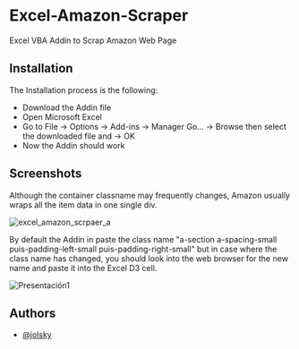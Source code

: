 # Excel-Amazon-Scraper
Excel VBA Addin to Scrap Amazon Web Page

## Installation

The Installation process is the following:

- Download the Addin file
- Open Microsoft Excel
- Go to File -> Options -> Add-ins -> Manager Go... -> Browse then select the downloaded file and -> OK
- Now the Addin should work 

## Screenshots

Although the container classname may frequently changes, Amazon usually wraps all the item data in one single div. 

![excel_amazon_scrpaer_a](https://user-images.githubusercontent.com/42306447/227422991-f15bbe66-68e5-4c20-8be1-d13b8f8fbb48.png)

By default the Addin in paste the class name "a-section a-spacing-small puis-padding-left-small puis-padding-right-small" but in case where the class name has changed, you should look into the web browser for the new name and paste it into the Excel D3 cell. 

![Presentación1](https://user-images.githubusercontent.com/42306447/227423988-475e2bd8-cd1e-422e-911d-dded306e1a34.png)

## Authors
- [@jolsky](https://github.com/jolsky)
